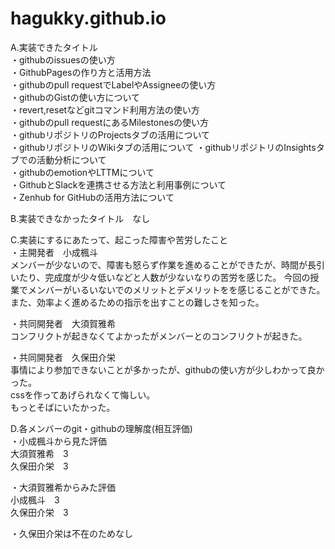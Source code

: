 # hagukky.github.io

A.実装できたタイトル  
・githubのissuesの使い方  
・GithubPagesの作り方と活用方法  
・githubのpull requestでLabelやAssigneeの使い方  
・githubのGistの使い方について  
・revert,resetなどgitコマンド利用方法の使い方  
・githubのpull requestにあるMilestonesの使い方  
・githubリポジトリのProjectsタブの活用について  
・githubリポジトリのWikiタブの活用について
・githubリポジトリのInsightsタブでの活動分析について  
・githubのemotionやLTTMについて  
・GithubとSlackを連携させる方法と利用事例について  
・Zenhub for GitHubの活用方法について  
  
B.実装できなかったタイトル　なし 
  
C.実装にするにあたって、起こった障害や苦労したこと  
・主開発者　小成楓斗  
メンバーが少ないので、障害も怒らず作業を進めることができたが、時間が長引いたり、完成度が少々低いなどと人数が少ないなりの苦労を感じた。
今回の授業でメンバーがいるいないでのメリットとデメリットをを感じることができた。  
また、効率よく進めるための指示を出すことの難しさを知った。  
  
・共同開発者　大須賀雅希  
コンフリクトが起きなくてよかったがメンバーとのコンフリクトが起きた。  
  
・共同開発者　久保田介栄  
事情により参加できないことが多かったが、githubの使い方が少しわかって良かった。  
cssを作ってあげられなくて悔しい。  
もっとそばにいたかった。  
  
D.各メンバーのgit・githubの理解度(相互評価)  
・小成楓斗から見た評価  
大須賀雅希　3  
久保田介栄　3  

・大須賀雅希からみた評価  
小成楓斗　3  
久保田介栄　3  

・久保田介栄は不在のためなし


